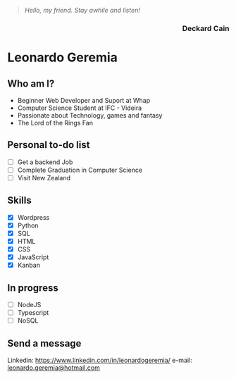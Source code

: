 <p align="right">
    <blockquote> <i>Hello, my friend. Stay awhile and listen!</i></blockquote>
    <h3 align="right">
        Deckard Cain
    </h3>
</p>

# Leonardo Geremia

## Who am I?

* Beginner Web Developer and Suport at Whap
* Computer Science Student at IFC - Videira
* Passionate about Technology, games  and fantasy
* The Lord of the Rings Fan

## Personal to-do list

- [ ] Get a backend Job
- [ ] Complete Graduation in Computer Science
- [ ] Visit New Zealand

## Skills

- [x] Wordpress
- [X] Python
- [X] SQL 
- [x] HTML
- [x] CSS
- [x] JavaScript
- [X] Kanban

## In progress

- [ ] NodeJS
- [ ] Typescript
- [ ] NoSQL

## Send a message

Linkedin: <https://www.linkedin.com/in/leonardogeremia/>
e-mail: leonardo.geremia@hotmail.com

<!--
**LGeremia/LGeremia** is a ✨ _special_ ✨ repository because its `README.md` (this file) appears on your GitHub profile.

Here are some ideas to get you started:

- 🔭 I’m currently working on ...
- 🌱 I’m currently learning ...
- 👯 I’m looking to collaborate on ...
- 🤔 I’m looking for help with ...
- 💬 Ask me about ...
- 📫 How to reach me: ...
- 😄 Pronouns: ...
- ⚡ Fun fact: ...
-->
